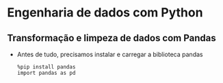 # Engenharia de dados com Python  

## Transformação e limpeza de dados com Pandas  
* Antes de tudo, precisamos instalar e carregar a biblioteca pandas
    ```
    %pip install pandas
    import pandas as pd
    ```




